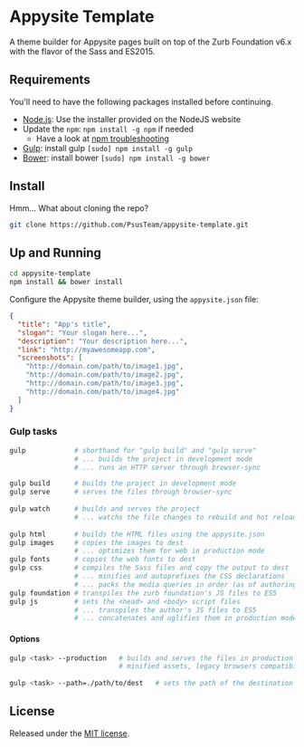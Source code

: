 # Appysite Template
A theme builder for Appysite pages built on top of the Zurb Foundation v6.x with the flavor of the Sass and ES2015.

## Requirements

You'll need to have the following packages installed before continuing.

  * [Node.js](http://nodejs.org): Use the installer provided on the NodeJS website
  * Update the `npm`: `npm install -g npm` if needed
    * Have a look at [npm troubleshooting](https://github.com/npm/npm/wiki/Troubleshooting)
  * [Gulp](http://gulpjs.com/): install gulp `[sudo] npm install -g gulp`
  * [Bower](http://bower.io): install bower `[sudo] npm install -g bower`
  
## Install
Hmm... What about cloning the repo?

```bash
git clone https://github.com/PsusTeam/appysite-template.git
```

## Up and Running

```bash
cd appysite-template
npm install && bower install
```

Configure the Appysite theme builder, using the `appysite.json` file:

```json
{
  "title": "App's title",
  "slogan": "Your slogan here...",
  "description": "Your description here...",
  "link": "http://myawesomeapp.com",
  "screenshots": [
    "http://domain.com/path/to/image1.jpg",
    "http://domain.com/path/to/image2.jpg",
    "http://domain.com/path/to/image3.jpg",
    "http://domain.com/path/to/image4.jpg"
  ]
}
```

### Gulp tasks

```bash
gulp            # shorthand for "gulp build" and "gulp serve"
                # ... builds the project in development mode
                # ... runs an HTTP server through browser-sync

gulp build      # builds the project in development mode
gulp serve      # serves the files through browser-sync
                    
gulp watch      # builds and serves the project
                # ... watchs the file changes to rebuild and hot reload
                
gulp html       # builds the HTML files using the appysite.json
gulp images     # copies the images to dest
                # ... optimizes them for web in production mode
gulp fonts      # copies the web fonts to dest
gulp css        # compiles the Sass files and copy the output to dest
                # ... minifies and autoprefixes the CSS declarations
                # ... packs the media queries in order (as of authoring)
gulp foundation # transpiles the zurb foundation's JS files to ES5
gulp js         # sets the <head> and <body> script files
                # ... transpiles the author's JS files to ES5
                # ... concatenates and uglifies them in production mode
```

#### Options

```bash
gulp <task> --production   # builds and serves the files in production mode
                           # minified assets, legacy browsers compatibility
                           
gulp <task> --path=./path/to/dest   # sets the path of the destination
```

## License

Released under the [MIT license](LICENSE).